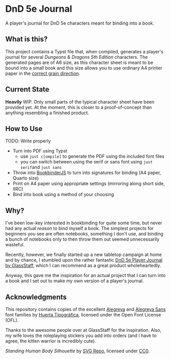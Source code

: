 # DnD 5e Journal

A player's journal for DnD 5e characters meant for binding into a book.

## What is this?

This project contains a Typst file that, when compiled, generates a player's journal for several *Dungeons & Dragons 5th Edition* characters. The generated pages are of A6 size, as this character sheet is meant to be bound into a small book and this size allows you to use ordinary A4 printer paper in the [correct grain direction](https://blog.papercraftpanda.com/the-most-important-rule-in-bookbinding-grain-direction/).

## Current State

**Heavily** WIP. Only small parts of the typical character sheet have been provided yet. At the moment, this is closer to a proof-of-concept than anything resembling a finished product.

## How to Use

TODO: Write properly

- Turn into PDF using Typst
  - use `just c[ompile]` to generate the PDF using the included font files
  - you can switch between using the serif or sans font using `just serif`and `just sans`
- Throw into [BookbinderJS](https://momijizukamori.github.io/bookbinder-js) to turn into signatures for binding (A4 paper, Quarto size)
- Print on A4 paper using appropriate settings (mirroring along short side, IIRC)
- Bind into book using a method of your choosing

## Why?

I've been low-key interested in bookbinding for quite some time, but never had any actual *reason* to bind myself a book. The simplest projects for beginners you see are often notebooks, something I don't use, and binding a bunch of notebooks only to then throw them out seemed unnecessarily wasteful.

Recently, however, we finally started up a new tabletop campaign at home and by chance, I stumbled upon the rather fantastic [DnD 5e Player Journal by GlassStaff](https://www.glassstaff.com/products/dnd-5e-player-journal), which I can recommend as a great product wholeheartedly.

Anyway, this gave me the inspiration for an actual project that I can turn into a book and I set out to make my own version of a player's journal.

## Acknowledgments

This repository contains copies of the excellent [Alegreya](https://www.huertatipografica.com/en/fonts/alegreya-ht-pro) and [Alegreya Sans](https://www.huertatipografica.com/en/fonts/alegreya-sans-ht) font families by [Huerta Tipográfica](https://www.huertatipografica.com/en), licensed under the Open Font License (OFL).

Thanks to the awesome people over at GlassStaff for the inspiration. Also, my wife loves the roleplaying stickers you add into orders (and I have to agree, the kitten warrior is incredibly cute).

*Standing Human Body Silhouette* by [SVG Repo](https://www.svgrepo.com/svg/76394/standing-human-body-silhouette), licensed under [CC0](https://www.svgrepo.com/page/licensing/#CC0).

